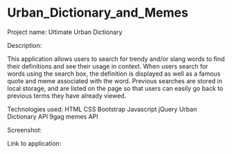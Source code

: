 # Urban_Dictionary_and_Memes

Project name: Ultimate Urban Dictionary 

Description: 

This application allows users to search for trendy and/or slang words to find their definitions and see their usage in context. When users search for words using the search box, the definition is displayed as well as a famous quote and meme associated with the word. Previous searches are stored in local storage, and are listed on the page so that users can easily go back to previous terms they have already viewed. 

Technologies used: 
HTML 
CSS 
Bootstrap
Javascript 
jQuery 
Urban Dictionary API
9gag memes API

Screenshot: 


Link to application: 
